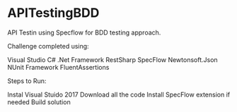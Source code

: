 # APITestingBDD
API Testin using Specflow for BDD testing approach.

Challenge completed using:

Visual Studio C#
.Net Framework 
RestSharp
SpecFlow
Newtonsoft.Json
NUnit Framework 
FluentAssertions

Steps to Run:

Instal Visual Stuido 2017 
Download all the code 
Install SpecFlow extension if needed
Build solution
